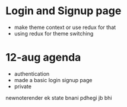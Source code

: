 # Login and Signup page

- make theme context or use redux for that
- using redux for theme switching

# 12-aug agenda

- authentication
- made a basic login signup page
- private

newnoterender ek state bnani pdhegi jb bhi
